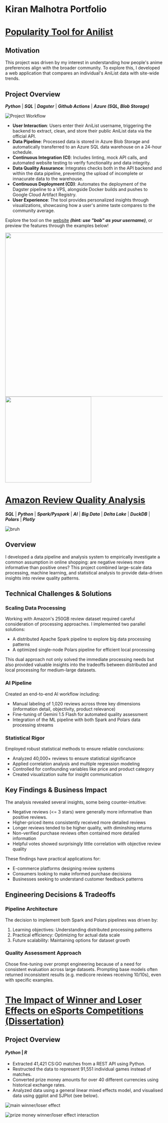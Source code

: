 # Kiran Malhotra Portfolio

# [Popularity Tool for Anilist](https://github.com/kay-mw/anilist-popularity-project)

## Motivation

This project was driven by my interest in understanding how people's anime
preferences align with the broader community. To explore this, I developed a web
application that compares an individual's AniList data with site-wide trends.

## Project Overview

**_Python_** | **_SQL_** | **_Dagster_** | **_Github Actions_** | **_Azure (SQL,
Blob Storage)_**

![Project Workflow](./media/workflow.svg)

- **User Interaction**: Users enter their AniList username, triggering the
  backend to extract, clean, and store their public AniList data via the
  official API.
- **Data Pipeline**: Processed data is stored in Azure Blob Storage and
  automatically transferred to an Azure SQL data warehouse on a 24-hour
  schedule.
- **Continuous Integration (CI)**: Includes linting, mock API calls, and
  automated website testing to verify functionality and data integrity.
- **Data Quality Assurance**: Integrates checks both in the API backend and
  within the data pipeline, preventing the upload of incomplete or innacurate
  data to the warehouse.
- **Continuous Deployment (CD)**: Automates the deployment of the Dagster
  pipeline to a VPS, alongside Docker builds and pushes to Google Cloud Artifact
  Registry.
- **User Experience**: The tool provides personalized insights through
  visualizations, showcasing how a user's anime taste compares to the community
  average.

Explore the tool on the <a
    href="https://www.anipop.uk" target="_blank">website</a> _**(hint: use "bob"
as your username)**_, or preview the features through the examples below!

<img src="./media/plot.png" width="525" />
<img src="./media/abs.png" width="275" />

# [Amazon Review Quality Analysis](https://github.com/kay-mw/one-star-reviews)

**_SQL_** | **_Python_** | **_Spark/Pyspark_** | **_AI_** | **_Big Data_** |
**_Delta Lake_** | **_DuckDB_** | **_Polars_** | **_Plotly_**

![bruh](./media/flow-chart.svg)

## Overview

I developed a data pipeline and analysis system to empirically investigate a
common assumption in online shopping: are negative reviews more informative than
positive ones? This project combined large-scale data processing, machine
learning, and statistical analysis to provide data-driven insights into review
quality patterns.

## Technical Challenges & Solutions

### Scaling Data Processing

Working with Amazon's 250GB review dataset required careful consideration of
processing approaches. I implemented two parallel solutions:

- A distributed Apache Spark pipeline to explore big data processing patterns
- A optimized single-node Polars pipeline for efficient local processing

This dual approach not only solved the immediate processing needs but also
provided valuable insights into the tradeoffs between distributed and local
processing for medium-large datasets.

### AI Pipeline

Created an end-to-end AI workflow including:

- Manual labeling of 1,020 reviews across three key dimensions (information
  detail, objectivity, product relevance)
- Fine-tuning of Gemini 1.5 Flash for automated quality assessment
- Integration of the ML pipeline with both Spark and Polars data processing
  streams

### Statistical Rigor

Employed robust statistical methods to ensure reliable conclusions:

- Analyzed 40,000+ reviews to ensure statistical significance
- Applied correlation analysis and multiple regression modeling
- Controlled for confounding variables like price and product category
- Created visualization suite for insight communication

## Key Findings & Business Impact

The analysis revealed several insights, some being counter-intuitive:

- Negative reviews (<= 3 stars) were generally more informative than positive
  reviews.
- Higher-priced items consistently received more detailed reviews
- Longer reviews tended to be higher quality, with diminshing returns
- Non-verified purchase reviews often contained more detailed information
- Helpful votes showed surprisingly little correlation with objective review
  quality

These findings have practical applications for:

- E-commerce platforms designing review systems
- Consumers looking to make informed purchase decisions
- Businesses seeking to understand customer feedback patterns

## Engineering Decisions & Tradeoffs

### Pipeline Architecture

The decision to implement both Spark and Polars pipelines was driven by:

1. Learning objectives: Understanding distributed processing patterns
2. Practical efficiency: Optimizing for actual data scale
3. Future scalability: Maintaining options for dataset growth

### Quality Assessment Approach

Chose fine-tuning over prompt engineering because of a need for consistent
evaluation across large datasets. Prompting base models often returned
inconsistent results (e.g. medicore reviews receiving 10/10s), even with
specific examples.

# [The Impact of Winner and Loser Effects on eSports Competitions (Dissertation)](https://github.com/kay-mw/esports_wleffects)

## Project Overview

#### _Python_ | _R_

- Extracted 41,421 CS:GO matches from a REST API using Python.
- Restructed the data to represent 91,551 individual games instead of matches.
- Converted prize money amounts for over 40 different currencies using
  historical exchange rates.
- Analyzed data using a general linear mixed effects model, and visualised data
  using ggplot and SJPlot (see below).

![main winner/loser effect](./media/main_wl_effect.png)

![prize money winner/loser effect interaction](./media/wl_money_interaction.png)
